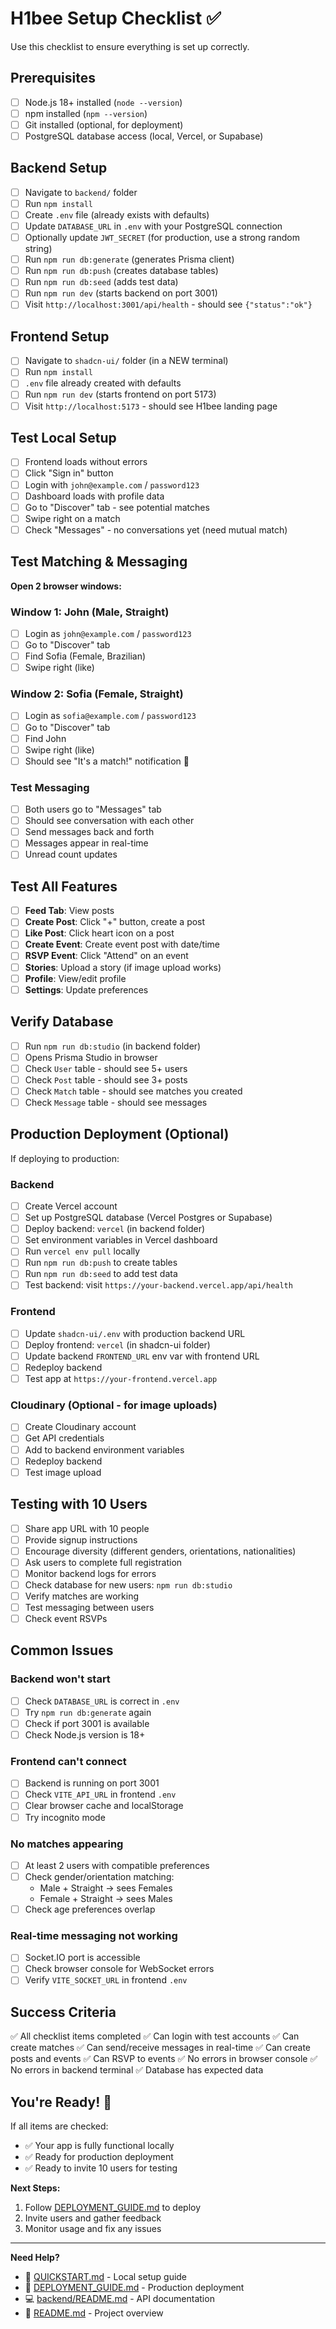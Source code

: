 # H1bee Setup Checklist ✅

Use this checklist to ensure everything is set up correctly.

## Prerequisites

- [ ] Node.js 18+ installed (`node --version`)
- [ ] npm installed (`npm --version`)
- [ ] Git installed (optional, for deployment)
- [ ] PostgreSQL database access (local, Vercel, or Supabase)

## Backend Setup

- [ ] Navigate to `backend/` folder
- [ ] Run `npm install`
- [ ] Create `.env` file (already exists with defaults)
- [ ] Update `DATABASE_URL` in `.env` with your PostgreSQL connection
- [ ] Optionally update `JWT_SECRET` (for production, use a strong random string)
- [ ] Run `npm run db:generate` (generates Prisma client)
- [ ] Run `npm run db:push` (creates database tables)
- [ ] Run `npm run db:seed` (adds test data)
- [ ] Run `npm run dev` (starts backend on port 3001)
- [ ] Visit `http://localhost:3001/api/health` - should see `{"status":"ok"}`

## Frontend Setup

- [ ] Navigate to `shadcn-ui/` folder (in a NEW terminal)
- [ ] Run `npm install`
- [ ] `.env` file already created with defaults
- [ ] Run `npm run dev` (starts frontend on port 5173)
- [ ] Visit `http://localhost:5173` - should see H1bee landing page

## Test Local Setup

- [ ] Frontend loads without errors
- [ ] Click "Sign in" button
- [ ] Login with `john@example.com` / `password123`
- [ ] Dashboard loads with profile data
- [ ] Go to "Discover" tab - see potential matches
- [ ] Swipe right on a match
- [ ] Check "Messages" - no conversations yet (need mutual match)

## Test Matching & Messaging

**Open 2 browser windows:**

### Window 1: John (Male, Straight)
- [ ] Login as `john@example.com` / `password123`
- [ ] Go to "Discover" tab
- [ ] Find Sofia (Female, Brazilian)
- [ ] Swipe right (like)

### Window 2: Sofia (Female, Straight)
- [ ] Login as `sofia@example.com` / `password123`
- [ ] Go to "Discover" tab
- [ ] Find John
- [ ] Swipe right (like)
- [ ] Should see "It's a match!" notification 🎉

### Test Messaging
- [ ] Both users go to "Messages" tab
- [ ] Should see conversation with each other
- [ ] Send messages back and forth
- [ ] Messages appear in real-time
- [ ] Unread count updates

## Test All Features

- [ ] **Feed Tab**: View posts
- [ ] **Create Post**: Click "+" button, create a post
- [ ] **Like Post**: Click heart icon on a post
- [ ] **Create Event**: Create event post with date/time
- [ ] **RSVP Event**: Click "Attend" on an event
- [ ] **Stories**: Upload a story (if image upload works)
- [ ] **Profile**: View/edit profile
- [ ] **Settings**: Update preferences

## Verify Database

- [ ] Run `npm run db:studio` (in backend folder)
- [ ] Opens Prisma Studio in browser
- [ ] Check `User` table - should see 5+ users
- [ ] Check `Post` table - should see 3+ posts
- [ ] Check `Match` table - should see matches you created
- [ ] Check `Message` table - should see messages

## Production Deployment (Optional)

If deploying to production:

### Backend
- [ ] Create Vercel account
- [ ] Set up PostgreSQL database (Vercel Postgres or Supabase)
- [ ] Deploy backend: `vercel` (in backend folder)
- [ ] Set environment variables in Vercel dashboard
- [ ] Run `vercel env pull` locally
- [ ] Run `npm run db:push` to create tables
- [ ] Run `npm run db:seed` to add test data
- [ ] Test backend: visit `https://your-backend.vercel.app/api/health`

### Frontend
- [ ] Update `shadcn-ui/.env` with production backend URL
- [ ] Deploy frontend: `vercel` (in shadcn-ui folder)
- [ ] Update backend `FRONTEND_URL` env var with frontend URL
- [ ] Redeploy backend
- [ ] Test app at `https://your-frontend.vercel.app`

### Cloudinary (Optional - for image uploads)
- [ ] Create Cloudinary account
- [ ] Get API credentials
- [ ] Add to backend environment variables
- [ ] Redeploy backend
- [ ] Test image upload

## Testing with 10 Users

- [ ] Share app URL with 10 people
- [ ] Provide signup instructions
- [ ] Encourage diversity (different genders, orientations, nationalities)
- [ ] Ask users to complete full registration
- [ ] Monitor backend logs for errors
- [ ] Check database for new users: `npm run db:studio`
- [ ] Verify matches are working
- [ ] Test messaging between users
- [ ] Check event RSVPs

## Common Issues

### Backend won't start
- [ ] Check `DATABASE_URL` is correct in `.env`
- [ ] Try `npm run db:generate` again
- [ ] Check if port 3001 is available
- [ ] Check Node.js version is 18+

### Frontend can't connect
- [ ] Backend is running on port 3001
- [ ] Check `VITE_API_URL` in frontend `.env`
- [ ] Clear browser cache and localStorage
- [ ] Try incognito mode

### No matches appearing
- [ ] At least 2 users with compatible preferences
- [ ] Check gender/orientation matching:
  - Male + Straight → sees Females
  - Female + Straight → sees Males
- [ ] Check age preferences overlap

### Real-time messaging not working
- [ ] Socket.IO port is accessible
- [ ] Check browser console for WebSocket errors
- [ ] Verify `VITE_SOCKET_URL` in frontend `.env`

## Success Criteria

✅ All checklist items completed
✅ Can login with test accounts
✅ Can create matches
✅ Can send/receive messages in real-time
✅ Can create posts and events
✅ Can RSVP to events
✅ No errors in browser console
✅ No errors in backend terminal
✅ Database has expected data

## You're Ready! 🎉

If all items are checked:
- ✅ Your app is fully functional locally
- ✅ Ready for production deployment
- ✅ Ready to invite 10 users for testing

**Next Steps:**
1. Follow [DEPLOYMENT_GUIDE.md](./DEPLOYMENT_GUIDE.md) to deploy
2. Invite users and gather feedback
3. Monitor usage and fix any issues

---

**Need Help?**
- 📖 [QUICKSTART.md](./QUICKSTART.md) - Local setup guide
- 🚀 [DEPLOYMENT_GUIDE.md](./DEPLOYMENT_GUIDE.md) - Production deployment
- 💻 [backend/README.md](./backend/README.md) - API documentation
- 📝 [README.md](./README.md) - Project overview
